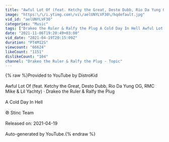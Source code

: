 ```yaml
---
title: "Awful Lot Of (feat. Ketchy the Great, Desto Dubb, Rio Da Yung OG, RMC Mike & Lil Yachty)"
image: "https:\/\/i.ytimg.com\/vi\/aelUNYLVF30\/hqdefault.jpg"
vid_id: "aelUNYLVF30"
categories: "Music"
tags: ["Drakeo the Ruler & Ralfy the Plug A Cold Day In Hell Awful Lot Of (feat. Ketchy the Great","Desto Dubb","Rio Da Yung OG"]
date: "2021-11-06T19:20:49+03:00"
vid_date: "2021-04-19T20:15:09Z"
duration: "PT4M12S"
viewcount: "66624"
likeCount: "1151"
dislikeCount: "104"
channel: "Drakeo the Ruler & Ralfy the Plug - Topic"
---
```

{% raw %}Provided to YouTube by DistroKid<br /><br />Awful Lot Of (feat. Ketchy the Great, Desto Dubb, Rio Da Yung OG, RMC Mike &amp; Lil Yachty) · Drakeo the Ruler &amp; Ralfy the Plug<br /><br />A Cold Day In Hell<br /><br />℗ Stinc Team<br /><br />Released on: 2021-04-19<br /><br />Auto-generated by YouTube.{% endraw %}
